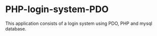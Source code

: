 # PHP-login-system-PDO
 This application consists of a login system using PDO, PHP and mysql database.
